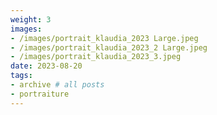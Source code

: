 ```yaml
---
weight: 3
images:
- /images/portrait_klaudia_2023 Large.jpeg
- /images/portrait_klaudia_2023_2 Large.jpeg
- /images/portrait_klaudia_2023_3.jpeg
date: 2023-08-20
tags:
- archive # all posts
- portraiture
---
```



